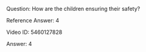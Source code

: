 Question: How are the children ensuring their safety?

Reference Answer: 4

Video ID: 5460127828

Answer: 4

